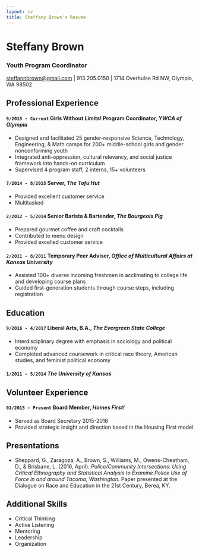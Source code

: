 ```yaml
---
layout: cv
title: Steffany Brown's Resume
---
```

# Steffany Brown
### Youth Program Coordinator

<div id="webaddress">
<a href="mailto:steffannbrown@gmail.com">steffannbrown@gmail.com</a>
| 913.205.0150 | 1714 Overhulse Rd NW, Olympia, WA 98502
</div>


## Professional Experience

#### `9/2015 - Current` __Girls Without Limits! Program Coordinator__, *YWCA of Olympia*

- Designed	and	facilitated	25	gender-responsive Science, Technology, Engineering, & Math camps for 200+ middle-school girls and gender nonconforming youth
- Integrated anti-oppression, cultural relevancy, and social justice framework into	hands-on curriculum
- Supervised 4 program staff, 2 interns, 15+ volunteers


#### `7/2014 - 8/2015` __Server__, *The Tofu Hut*

- Provided excellent customer service
- Multitasked


#### `2/2012 - 5/2014` __Senior Barista & Bartender__, *The Bourgeois Pig*

- Prepared gourmet coffee and craft cocktails
- Contributed to menu design
- Provided excelled customer service


#### `2/2011 - 8/2011` __Temporary Peer Adviser__, *Office of Multicultural Affairs at Kansas University*

- Assisted 100+ diverse incoming freshmen in acclimating to college life and developing course plans
- Guided first-generation students through course steps, including registration


## Education

#### `9/2016 - 4/2017` Liberal Arts, B.A., *__The Evergreen State College__*
- Interdisciplinary	degree with	emphasis in sociology and political economy 
- Completed advanced coursework in critical race theory, American studies, and feminist political economy

#### `1/2011 - 5/2014` *__The University of Kansas__*


## Volunteer Experience

#### `01/2015 - Present` Board Member, *Homes First!*
- Served as	Board Secretary	2015-2016
- Provided	strategic	insight	and	direction	based	in	the	Housing	First	model


## Presentations
- Sheppard,	G.,	Zaragoza,	A.,	Brown,	S.,	Williams,	M.,	Owens-Cheatham,	D.,	& Brisbane,	L.	(2016,	April).	*Police/Community	Intersections:	Using	Critical Ethnography	and	Statistical	Analysis	to	Examine	Police	Use	of	Force	in	and around	Tacoma,	Washington.* Paper	presented	at	the	Dialogue	on	Race	and Education	in	the	21st	Century,	Berea,	KY.


## Additional Skills
- Critical Thinking
- Active Listening
- Mentoring
- Leadership
- Organization



<!-- ### Footer

Last updated: August 22, 2017 -->


